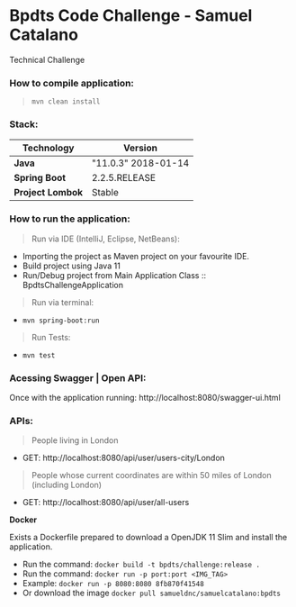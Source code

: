 # Bpdts Code Challenge - Samuel Catalano
Technical Challenge

### How to compile application:
> `mvn clean install`

### Stack:
| Technology | Version |
|--|--|
| **Java** | "11.0.3" 2018-01-14 |
| **Spring Boot** | 2.2.5.RELEASE |
| **Project Lombok** | Stable |

### How to run the application:
> Run via IDE (IntelliJ, Eclipse, NetBeans):
- Importing the project as Maven project on your favourite IDE.
- Build project using Java 11
- Run/Debug project from Main Application Class :: BpdtsChallengeApplication

> Run via terminal:
- `mvn spring-boot:run`

> Run Tests:
- `mvn test`

### Acessing Swagger | Open API:
Once with the application running:
http://localhost:8080/swagger-ui.html

### APIs:
> People living in London
* GET: http://localhost:8080/api/user/users-city/London

> People whose current coordinates are within 50 miles of London (including London)
* GET: http://localhost:8080/api/user/all-users

**Docker**

Exists a Dockerfile prepared to download a OpenJDK 11 Slim and install the application.

- Run the command: `docker build -t bpdts/challenge:release .`
- Run the command: `docker run -p port:port <IMG_TAG>`
- Example: `docker run -p 8080:8080 8fb870f41548`
- Or download the image `docker pull samueldnc/samuelcatalano:bpdts`
